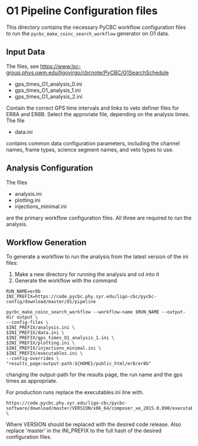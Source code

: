 # O1 Pipeline Configuration files #

This directory contains the necessary PyCBC workflow configuration files to
run the ``pycbc_make_coinc_search_workflow`` generator on O1 data.

## Input Data ##

The files, see https://www.lsc-group.phys.uwm.edu/ligovirgo/cbcnote/PyCBC/O1SearchSchedule

 * gps_times_O1_analysis_0.ini
 * gps_times_O1_analysis_1.ini
 * gps_times_O1_analysis_2.ini


Contain the correct GPS time intervals and links to veto definer files for
ER8A and ER8B. Select the approriate file, depending on the analysis times. The file

 * data.ini

contains common data configuration parameters, including the channel names,
frame types, science segment names, and veto types to use.

## Analysis Configuration ##

The files

 * analysis.ini
 * plotting.ini
 * injections_minimal.ini

are the primary workflow configuration files. All three are required to run
the analysis.

## Workflow Generation ##

To generate a workflow to run the analysis from the latest version of the ini files:

 1. Make a new directory for running the analysis and cd into it
 2. Generate the workflow with the command

```
RUN_NAME=er8b
INI_PREFIX=https://code.pycbc.phy.syr.edu/ligo-cbc/pycbc-config/download/master/O1/pipeline

pycbc_make_coinc_search_workflow --workflow-name $RUN_NAME --output-dir output \
--config-files \
$INI_PREFIX/analysis.ini \
$INI_PREFIX/data.ini \
$INI_PREFIX/gps_times_O1_analysis_1.ini \
$INI_PREFIX/plotting.ini \
$INI_PREFIX/injections_minimal.ini \
$INI_PREFIX/executables.ini \
--config-overrides \
"results_page:output-path:${HOME}/public_html/er8/er8b"
```

changing the output-path for the results page, the run name and the gps times as appropriate.

For production runs replace the executables.ini line with.

```
https://code.pycbc.phy.syr.edu/ligo-cbc/pycbc-software/download/master/VERSION/x86_64/composer_xe_2015.0.090/executables.ini \
```

Where VERSION should be replaced with the desired code release. Also replace
'master' in the INI_PREFIX to the full hash of the desired configuration files.